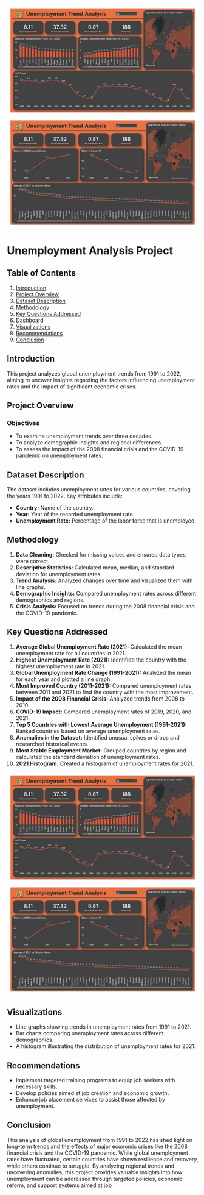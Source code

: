 ![Dashboard Image 1](Dashboard.jpg)
![Dashboard Image 2](Dashboard2.jpg)

# Unemployment Analysis Project

## Table of Contents

1. [Introduction](#introduction)
2. [Project Overview](#project-overview)
3. [Dataset Description](#dataset-description)
4. [Methodology](#methodology)
5. [Key Questions Addressed](#key-questions-addressed)
6. [Dashboard](#dashboard)
7. [Visualizations](#visualizations)
8. [Recommendations](#recommendations)
9. [Conclusion](#conclusion)

## Introduction

This project analyzes global unemployment trends from 1991 to 2022, aiming to uncover insights regarding the factors influencing unemployment rates and the impact of significant economic crises.

## Project Overview

### Objectives

- To examine unemployment trends over three decades.
- To analyze demographic insights and regional differences.
- To assess the impact of the 2008 financial crisis and the COVID-19 pandemic on unemployment rates.

## Dataset Description

The dataset includes unemployment rates for various countries, covering the years 1991 to 2022. Key attributes include:

- **Country:** Name of the country.
- **Year:** Year of the recorded unemployment rate.
- **Unemployment Rate:** Percentage of the labor force that is unemployed.

## Methodology

1. **Data Cleaning:** Checked for missing values and ensured data types were correct.
2. **Descriptive Statistics:** Calculated mean, median, and standard deviation for unemployment rates.
3. **Trend Analysis:** Analyzed changes over time and visualized them with line graphs.
4. **Demographic Insights:** Compared unemployment rates across different demographics and regions.
5. **Crisis Analysis:** Focused on trends during the 2008 financial crisis and the COVID-19 pandemic.

## Key Questions Addressed

1. **Average Global Unemployment Rate (2021):** Calculated the mean unemployment rate for all countries in 2021.
2. **Highest Unemployment Rate (2021):** Identified the country with the highest unemployment rate in 2021.
3. **Global Unemployment Rate Change (1991-2021):** Analyzed the mean for each year and plotted a line graph.
4. **Most Improved Country (2011-2021):** Compared unemployment rates between 2011 and 2021 to find the country with the most improvement.
5. **Impact of the 2008 Financial Crisis:** Analyzed trends from 2008 to 2010.
6. **COVID-19 Impact:** Compared unemployment rates of 2019, 2020, and 2021.
7. **Top 5 Countries with Lowest Average Unemployment (1991-2021):** Ranked countries based on average unemployment rates.
8. **Anomalies in the Dataset:** Identified unusual spikes or drops and researched historical events.
9. **Most Stable Employment Market:** Grouped countries by region and calculated the standard deviation of unemployment rates.
10. **2021 Histogram:** Created a histogram of unemployment rates for 2021.


![Dashboard Image 1](Dashboard.jpg)
![Dashboard Image 2](Dashboard2.jpg)

## Visualizations

- Line graphs showing trends in unemployment rates from 1991 to 2021.
- Bar charts comparing unemployment rates across different demographics.
- A histogram illustrating the distribution of unemployment rates for 2021.

## Recommendations

- Implement targeted training programs to equip job seekers with necessary skills.
- Develop policies aimed at job creation and economic growth.
- Enhance job placement services to assist those affected by unemployment.

## Conclusion

This analysis of global unemployment from 1991 to 2022 has shed light on long-term trends and the effects of major economic crises like the 2008 financial crisis and the COVID-19 pandemic. While global unemployment rates have fluctuated, certain countries have shown resilience and recovery, while others continue to struggle. By analyzing regional trends and uncovering anomalies, this project provides valuable insights into how unemployment can be addressed through targeted policies, economic reform, and support systems aimed at job
